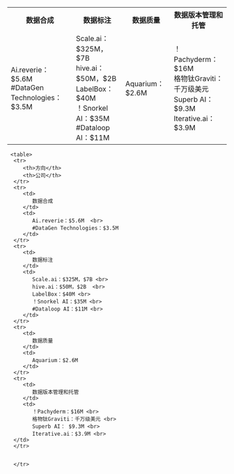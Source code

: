   <table>
        <tr>
           <th>数据合成</th>
           <th>数据标注</th>
           <th>数据质量</th>
           <th>数据版本管理和托管</th>
        </tr>
        <tr>
           <td>
              Ai.reverie：$5.6M  <br> 
              #DataGen Technologies：$3.5M
           </td>
           <td>
                 Scale.ai：$325M，$7B <br> 
                 hive.ai：$50M，$2B  <br> 
                 LabelBox：$40M <br> 
                 ！Snorkel AI：$35M <br> 
                 #Dataloop AI：$11M <br> 
           </td>
           <td>
                 Aquarium：$2.6M
           </td>
           <td>
                 ！Pachyderm：$16M <br>
                 格物钛Graviti：千万级美元 <br>
                 Superb AI： $9.3M <br>
                 Iterative.ai：$3.9M <br>
           </td>
        </tr>
     </table>


     <table>
      <tr>
         <th>方向</th>
         <th>公司</th>
      </tr>
      <tr>
         <td>
            数据合成
         </td>
         <td>
            Ai.reverie：$5.6M  <br> 
            #DataGen Technologies：$3.5M
         </td>
      </tr>
      <tr>
         <td>
            数据标注
         </td>
         <td>
            Scale.ai：$325M，$7B <br> 
            hive.ai：$50M，$2B  <br> 
            LabelBox：$40M <br> 
            ！Snorkel AI：$35M <br> 
            #Dataloop AI：$11M <br> 
         </td>
      </tr>
      <tr>
         <td>
            数据质量
         </td>
         <td>
            Aquarium：$2.6M
         </td>
      </tr>
      <tr>
         <td>
            数据版本管理和托管
         </td>
         <td>
            ！Pachyderm：$16M <br>
            格物钛Graviti：千万级美元 <br>
            Superb AI： $9.3M <br>
            Iterative.ai：$3.9M <br>
      </td>
      </tr>


      </tr>
   </table>
